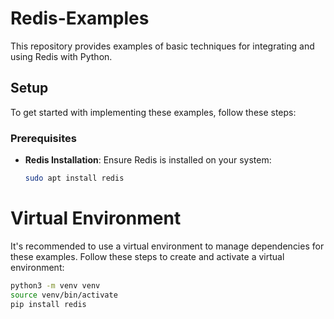 # Redis-Examples

This repository provides examples of basic techniques for integrating and using Redis with Python.

## Setup

To get started with implementing these examples, follow these steps:

### Prerequisites

- **Redis Installation**: Ensure Redis is installed on your system:
  ```bash
  sudo apt install redis

# Virtual Environment
It's recommended to use a virtual environment to manage dependencies for these examples. Follow these steps to create and activate a virtual environment:

```bash
python3 -m venv venv
source venv/bin/activate
pip install redis
